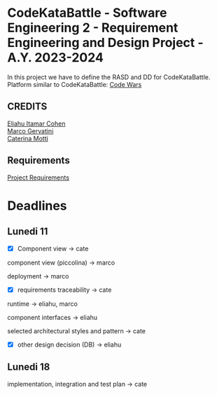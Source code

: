 # CodeKataBattle - Software Engineering 2 - Requirement Engineering and Design Project - A.Y. 2023-2024    
In this project we have to define the RASD and DD for CodeKataBattle.  
Platform similar to CodeKataBattle: [Code Wars](https://www.codewars.com/)  
## CREDITS  
[Eliahu Itamar Cohen](https://github.com/EliahuC)  
[Marco Gervatini](https://github.com/Shift007)  
[Caterina Motti](https://github.com/mttcrn)  

## Requirements
[Project Requirements](https://github.com/mttcrn/Cohen-Gervatini-Motti/blob/main/Assignment%20RDD%20AY%202023-2024.pdf)  

# Deadlines
## Lunedi 11

- [x] Component view -> cate 

component view (piccolina) -> marco

deployment -> marco

- [x] requirements traceability -> cate

runtime -> eliahu, marco

component interfaces -> eliahu

selected architectural styles and pattern -> cate

- [x] other design decision (DB) -> eliahu

## Lunedi 18
implementation, integration and test plan -> cate


